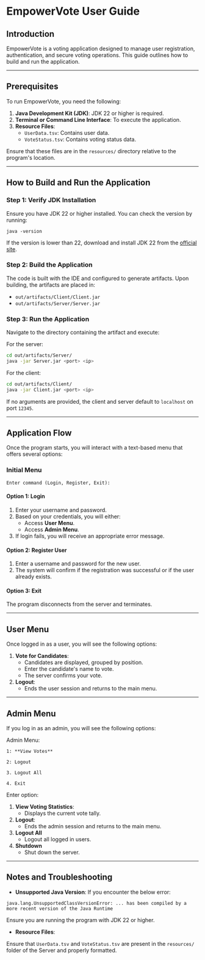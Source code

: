 # EmpowerVote User Guide

## Introduction
EmpowerVote is a voting application designed to manage user registration, authentication, and secure voting operations. This guide outlines how to build and run the application.

---

## Prerequisites

To run EmpowerVote, you need the following:

1. **Java Development Kit (JDK)**: JDK 22 or higher is required.
2. **Terminal or Command Line Interface**: To execute the application.
3. **Resource Files**:
    - `UserData.tsv`: Contains user data.
    - `VoteStatus.tsv`: Contains voting status data.

Ensure that these files are in the `resources/` directory relative to the program's location.

---

## How to Build and Run the Application

### Step 1: Verify JDK Installation

Ensure you have JDK 22 or higher installed. You can check the version by running:

```
java -version
```
If the version is lower than 22, download and install JDK 22 from the [official site](https://jdk.java.net/archive/).

### Step 2: Build the Application

The code is built with the IDE and configured to generate artifacts. Upon building, the artifacts are placed in:

- `out/artifacts/Client/Client.jar`
- `out/artifacts/Server/Server.jar`

### Step 3: Run the Application

Navigate to the directory containing the artifact and execute:

For the server:

```bash
cd out/artifacts/Server/ 
java -jar Server.jar <port> <ip>
```

For the client:

```bash
cd out/artifacts/Client/ 
java -jar Client.jar <port> <ip>
```


If no arguments are provided, the client and server default to `localhost` on port `12345`.

---

## Application Flow

Once the program starts, you will interact with a text-based menu that offers several options:

### Initial Menu

```
Enter command (Login, Register, Exit):
```

#### Option 1: Login
1. Enter your username and password.
2. Based on your credentials, you will either:
    - Access **User Menu**.
    - Access **Admin Menu**.
3. If login fails, you will receive an appropriate error message.

#### Option 2: Register User
1. Enter a username and password for the new user.
2. The system will confirm if the registration was successful or if the user already exists.

#### Option 3: Exit
The program disconnects from the server and terminates.

---

## User Menu

Once logged in as a user, you will see the following options:

1. **Vote for Candidates**:
    - Candidates are displayed, grouped by position.
    - Enter the candidate's name to vote.
    - The server confirms your vote.
2. **Logout**:
    - Ends the user session and returns to the main menu.

---

## Admin Menu

If you log in as an admin, you will see the following options:

Admin Menu: 

```
1: **View Votes**

2: Logout 

3. Logout All

4. Exit
```

Enter option:


1. **View Voting Statistics**:
    - Displays the current vote tally.
2. **Logout**:
    - Ends the admin session and returns to the main menu.
3. **Logout All**
    - Logout all logged in users.
4. **Shutdown**
    - Shut down the server.

---

## Notes and Troubleshooting

- **Unsupported Java Version**:
  If you encounter the below error:
```
java.lang.UnsupportedClassVersionError: ... has been compiled by a more recent version of the Java Runtime
```

Ensure you are running the program with JDK 22 or higher.

- **Resource Files**:

Ensure that `UserData.tsv` and `VoteStatus.tsv` are present in the `resources/` folder of the Server and properly formatted.
